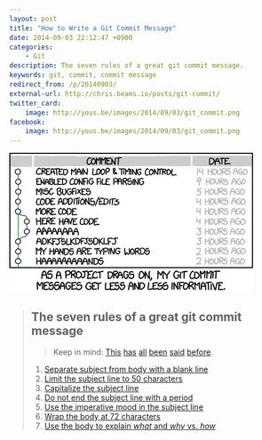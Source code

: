 ```yaml
---
layout: post
title: "How to Write a Git Commit Message"
date: 2014-09-03 22:12:47 +0900
categories:
    - Git
description: The seven rules of a great git commit message.
keywords: git, commit, commit message
redirect_from: /p/20140903/
external-url: http://chris.beams.io/posts/git-commit/
twitter_card:
    image: http://yous.be/images/2014/09/03/git_commit.png
facebook:
    image: http://yous.be/images/2014/09/03/git_commit.png
---
```


[![Git Commit](/images/2014/09/03/git_commit.png "Merge branch 'asdfasjkfdlas/alkdjf' into sdkjfls-final")](http://xkcd.com/1296/)

> ## The seven rules of a great git commit message
>
> > Keep in mind: [This](http://tbaggery.com/2008/04/19/a-note-about-git-commit-messages.html) [has](http://www.git-scm.com/book/en/Distributed-Git-Contributing-to-a-Project#Commit-Guidelines) [all](https://github.com/torvalds/subsurface/blob/master/README#L82-109) [been](http://who-t.blogspot.co.at/2009/12/on-commit-messages.html) [said](https://github.com/erlang/otp/wiki/writing-good-commit-messages) [before](https://github.com/spring-projects/spring-framework/blob/30bce7/CONTRIBUTING.md#format-commit-messages).
>
> 1. [Separate subject from body with a blank line](http://chris.beams.io/posts/git-commit/#separate)
> 2. [Limit the subject line to 50 characters](http://chris.beams.io/posts/git-commit/#limit-50)
> 3. [Capitalize the subject line](http://chris.beams.io/posts/git-commit/#capitalize)
> 4. [Do not end the subject line with a period](http://chris.beams.io/posts/git-commit/#end)
> 5. [Use the imperative mood in the subject line](http://chris.beams.io/posts/git-commit/#imperative)
> 6. [Wrap the body at 72 characters](http://chris.beams.io/posts/git-commit/#wrap-72)
> 7. [Use the body to explain _what_ and _why_ vs. _how_](http://chris.beams.io/posts/git-commit/#why-not-how)
